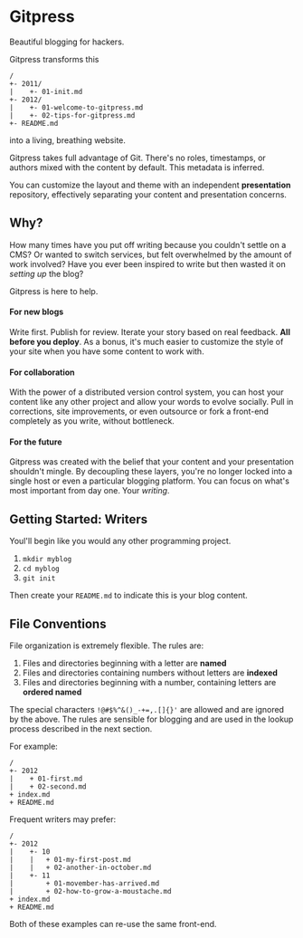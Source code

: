 Gitpress
========

Beautiful blogging for hackers.

Gitpress transforms this

    /
    +- 2011/
    |    +- 01-init.md
    +- 2012/
    |    +- 01-welcome-to-gitpress.md
    |    +- 02-tips-for-gitpress.md
    +- README.md

into a living, breathing website.

Gitpress takes full advantage of Git. There's no roles, timestamps, or authors
mixed with the content by default. This metadata is inferred.

You can customize the layout and theme with an independent **presentation**
repository, effectively separating your content and presentation concerns.


Why?
----

How many times have you put off writing because you couldn't settle on a CMS?
Or wanted to switch services, but felt overwhelmed by the amount of work
involved? Have you ever been inspired to write but then wasted it on *setting
up* the blog?

Gitpress is here to help.

#### For new blogs ####

Write first. Publish for review. Iterate your story based on real feedback.
**All before you deploy**. As a bonus, it's much easier to customize
the style of your site when you have some content to work with.

#### For collaboration ####

With the power of a distributed version control system, you can host your
content like any other project and allow your words to evolve socially. Pull
in corrections, site improvements, or even outsource or fork a front-end
completely as you write, without bottleneck.

#### For the future ####

Gitpress was created with the belief that your content and your presentation
shouldn't mingle. By decoupling these layers, you're no longer locked into a
single host or even a particular blogging platform. You can focus on
what's most important from day one. Your *writing*.


Getting Started: Writers
------------------------

Youl'll begin like you would any other programming project.

1. `mkdir myblog`
2. `cd myblog`
3. `git init`

Then create your `README.md` to indicate this is your blog content.


File Conventions
----------------

File organization is extremely flexible. The rules are:

1. Files and directories beginning with a letter are **named**
3. Files and directories containing numbers without letters are **indexed**
2. Files and directories beginning with a number,
   containing letters are **ordered named**

The special characters `!@#$%^&()_-+=,.[]{}'` are allowed and are ignored by the above.
The rules are sensible for blogging and are used in the lookup process
described in the next section.

For example:

    /
    +- 2012
    |    + 01-first.md
    |    + 02-second.md
    + index.md     
    + README.md

Frequent writers may prefer:

    /
    +- 2012
    |    +- 10
    |    |   + 01-my-first-post.md
    |    |   + 02-another-in-october.md
    |    +- 11
    |        + 01-movember-has-arrived.md
    |        + 02-how-to-grow-a-moustache.md
    + index.md     
    + README.md

Both of these examples can re-use the same front-end.
